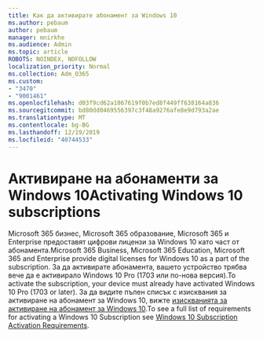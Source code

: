 ```yaml
---
title: Как да активирате абонамент за Windows 10
ms.author: pebaum
author: pebaum
manager: mnirkhe
ms.audience: Admin
ms.topic: article
ROBOTS: NOINDEX, NOFOLLOW
localization_priority: Normal
ms.collection: Adm_O365
ms.custom:
- "3470"
- "9001461"
ms.openlocfilehash: d03f9cd62a1867619f0b7ed8f449ff638164a836
ms.sourcegitcommit: bd80dd0469556397c3f48a9276afe8e9d793a2ae
ms.translationtype: MT
ms.contentlocale: bg-BG
ms.lasthandoff: 12/19/2019
ms.locfileid: "40744533"
---
```

# <a name="activating-windows-10-subscriptions"></a><span data-ttu-id="dc639-102">Активиране на абонаменти за Windows 10</span><span class="sxs-lookup"><span data-stu-id="dc639-102">Activating Windows 10 subscriptions</span></span>

<span data-ttu-id="dc639-103">Microsoft 365 бизнес, Microsoft 365 образование, Microsoft 365 и Enterprise предоставят цифрови лицензи за Windows 10 като част от абонамента.</span><span class="sxs-lookup"><span data-stu-id="dc639-103">Microsoft 365 Business, Microsoft 365 Education, Microsoft 365 and Enterprise provide digital licenses for Windows 10 as a part of the subscription.</span></span> <span data-ttu-id="dc639-104">За да активирате абонамента, вашето устройство трябва вече да е активирало Windows 10 Pro (1703 или по-нова версия).</span><span class="sxs-lookup"><span data-stu-id="dc639-104">To activate the subscription, your device must already have activated Windows 10 Pro (1703 or later).</span></span> <span data-ttu-id="dc639-105">За да видите пълен списък с изисквания за активиране на абонамент за Windows 10, вижте [изискванията за активиране на абонамент за Windows 10](https://docs.microsoft.com/windows/deployment/windows-10-subscription-activation#requirements).</span><span class="sxs-lookup"><span data-stu-id="dc639-105">To see a full list of requirements for activating a Windows 10 Subscription see [Windows 10 Subscription Activation Requirements](https://docs.microsoft.com/windows/deployment/windows-10-subscription-activation#requirements).</span></span>
